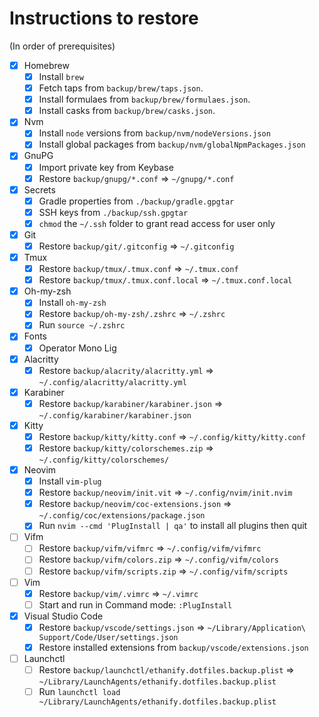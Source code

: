 # Instructions to restore

(In order of prerequisites)

- [x] Homebrew
  - [x] Install `brew`
  - [x] Fetch taps from `backup/brew/taps.json`.
  - [x] Install formulaes from `backup/brew/formulaes.json`.
  - [x] Install casks from `backup/brew/casks.json`.
- [x] Nvm
  - [x] Install `node` versions from `backup/nvm/nodeVersions.json`
  - [x] Install global packages from `backup/nvm/globalNpmPackages.json`
- [x] GnuPG
  - [x] Import private key from Keybase
  - [x] Restore `backup/gnupg/*.conf` => `~/gnupg/*.conf`
- [x] Secrets
  - [x] Gradle properties from `./backup/gradle.gpgtar`
  - [x] SSH keys from `./backup/ssh.gpgtar`
  - [x] `chmod` the `~/.ssh` folder to grant read access for user only
- [x] Git
  - [x] Restore `backup/git/.gitconfig` => `~/.gitconfig`
- [x] Tmux
  - [x] Restore `backup/tmux/.tmux.conf` => `~/.tmux.conf`
  - [x] Restore `backup/tmux/.tmux.conf.local` => `~/.tmux.conf.local`
- [x] Oh-my-zsh
  - [x] Install `oh-my-zsh`
  - [x] Restore `backup/oh-my-zsh/.zshrc` => `~/.zshrc`
  - [x] Run `source ~/.zshrc`
- [x] Fonts
  - [x] Operator Mono Lig
- [x] Alacritty
  - [x] Restore `backup/alacrity/alacritty.yml` => `~/.config/alacritty/alacritty.yml`
- [x] Karabiner
  - [x] Restore `backup/karabiner/karabiner.json` => `~/.config/karabiner/karabiner.json`
- [x] Kitty
  - [x] Restore `backup/kitty/kitty.conf` => `~/.config/kitty/kitty.conf`
  - [x] Restore `backup/kitty/colorschemes.zip` => `~/.config/kitty/colorschemes/`
- [x] Neovim
  - [x] Install `vim-plug`
  - [x] Restore `backup/neovim/init.vit` => `~/.config/nvim/init.nvim`
  - [x] Restore `backup/neovim/coc-extensions.json` => `~/.config/coc/extensions/package.json`
  - [x] Run `nvim --cmd 'PlugInstall | qa'` to install all plugins then quit
- [ ] Vifm
  - [ ] Restore `backup/vifm/vifmrc` => `~/.config/vifm/vifmrc`
  - [ ] Restore `backup/vifm/colors.zip` => `~/.config/vifm/colors`
  - [ ] Restore `backup/vifm/scripts.zip` => `~/.config/vifm/scripts`
- [ ] Vim
  - [x] Restore `backup/vim/.vimrc` => `~/.vimrc`
  - [ ] Start and run in Command mode: `:PlugInstall`
- [x] Visual Studio Code
  - [x] Restore `backup/vscode/settings.json` => `~/Library/Application\ Support/Code/User/settings.json`
  - [x] Restore installed extensions from `backup/vscode/extensions.json`
- [ ] Launchctl
  - [ ] Restore `backup/launchctl/ethanify.dotfiles.backup.plist` =>
        `~/Library/LaunchAgents/ethanify.dotfiles.backup.plist`
  - [ ] Run `launchctl load ~/Library/LaunchAgents/ethanify.dotfiles.backup.plist`
